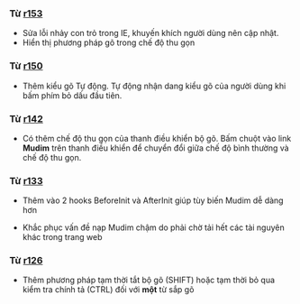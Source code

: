 ### Từ [r153](https://code.google.com/p/mudim/source/detail?r=153) ###

  * Sửa lỗi nhảy con trỏ trong IE, khuyến khích người dùng nên cập nhật.
  * Hiển thị phương pháp gõ trong chế độ thu gọn

### Từ [r150](https://code.google.com/p/mudim/source/detail?r=150) ###

  * Thêm kiểu gõ Tự động. Tự động nhận dang kiểu gõ của người dùng khi bấm phím bỏ dấu đầu tiên.

### Từ [r142](https://code.google.com/p/mudim/source/detail?r=142) ###

  * Có thêm chế độ thu gọn của thanh điều khiển bộ gõ. Bấm chuột vào link **Mudim** trên thanh điều khiển để chuyển đổi giữa chế độ bình thường và chế độ thu gọn.

### Từ [r133](https://code.google.com/p/mudim/source/detail?r=133) ###
  * Thêm vào 2 hooks BeforeInit và AfterInit giúp tùy biến Mudim dễ dàng hơn

  * Khắc phục vấn đề nạp Mudim chậm do phải chờ tải hết các tài nguyên khác trong trang web

### Từ [r126](https://code.google.com/p/mudim/source/detail?r=126) ###
  * Thêm phương pháp tạm thời tắt bộ gõ (SHIFT) hoặc tạm thời bỏ qua kiểm tra chính tả (CTRL) đối với **một** từ sắp gõ